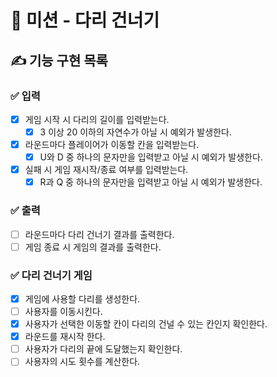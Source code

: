 # 🚀 미션 - 다리 건너기

## ✍ 기능 구현 목록

### ✅ 입력
- [x] 게임 시작 시 다리의 길이를 입력받는다.
    - [x] 3 이상 20 이하의 자연수가 아닐 시 예외가 발생한다.
- [x] 라운드마다 플레이어가 이동할 칸을 입력받는다.
    - [x] U와 D 중 하나의 문자만을 입력받고 아닐 시 예외가 발생한다.
- [x] 실패 시 게임 재시작/종료 여부를 입력받는다.
    - [x] R과 Q 중 하나의 문자만을 입력받고 아닐 시 예외가 발생한다.

### ✅ 출력
- [ ] 라운드마다 다리 건너기 결과를 출력한다.
- [ ] 게임 종료 시 게임의 결과를 출력한다.

### ✅ 다리 건너기 게임
- [x] 게임에 사용할 다리를 생성한다.
- [ ] 사용자를 이동시킨다.
- [x] 사용자가 선택한 이동할 칸이 다리의 건널 수 있는 칸인지 확인한다.
- [x] 라운드를 재시작 한다.
- [ ] 사용자가 다리의 끝에 도달했는지 확인한다.
- [ ] 사용자의 시도 횟수를 계산한다.
